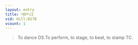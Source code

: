 ```yaml
---
layout: entry
title: འཁྲབ་√2
vid: Hill:0178
vcount: 1
---
```

> To dance DS\.To perform, to stage, to beat, to stamp TC\.


